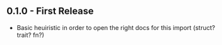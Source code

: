 ## 0.1.0 - First Release
* Basic heuiristic in order to open the right docs for this import (struct? trait? fn?)
